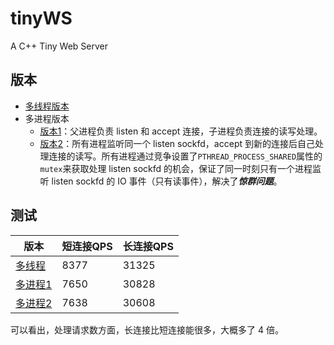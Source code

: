 # tinyWS
A C++ Tiny Web Server

## 版本

- [多线程版本](./multiThread)
- 多进程版本
    - [版本1](./multiProcess1)：父进程负责 listen 和 accept 连接，子进程负责连接的读写处理。
    - [版本2](./multiProcess2)：所有进程监听同一个 listen sockfd，accept 到新的连接后自己处理连接的读写。所有进程通过竞争设置了`PTHREAD_PROCESS_SHARED`属性的`mutex`来获取处理 listen sockfd 的机会，保证了同一时刻只有一个进程监听 listen sockfd 的 IO 事件（只有读事件），解决了***惊群问题***。

## 测试

| 版本                                            | 短连接QPS | 长连接QPS |
| ----------------------------------------------- | :-------- | :-------- |
| [多线程](./multiThread/doc/pressure_test.md)    | 8377      | 31325     |
| [多进程1](./multiProcess1/doc/pressure_test.md) | 7650      | 30828     |
| [多进程2](./multiProcess2/doc/pressure_test.md) | 7638      | 30608     |

可以看出，处理请求数方面，长连接比短连接能很多，大概多了 4 倍。

